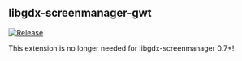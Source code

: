 ## libgdx-screenmanager-gwt

[![Release](https://jitpack.io/v/crykn/libgdx-screenmanager-gwt.svg)](https://jitpack.io/#crykn/libgdx-screenmanager-gwt)

This extension is no longer needed for libgdx-screenmanager  0.7+!
